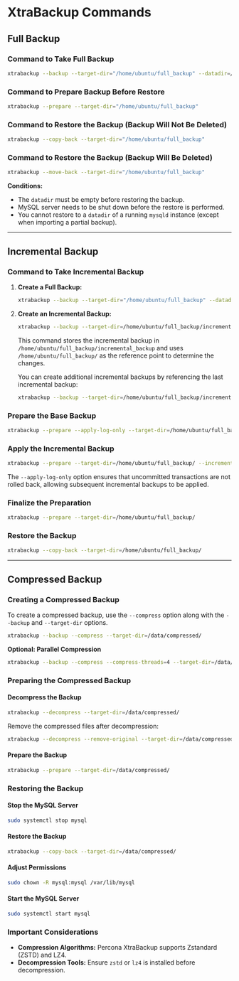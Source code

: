 # XtraBackup Commands

## Full Backup

### Command to Take Full Backup

```bash
xtrabackup --backup --target-dir="/home/ubuntu/full_backup" --datadir=/var/lib/mysql
```

### Command to Prepare Backup Before Restore

```bash
xtrabackup --prepare --target-dir="/home/ubuntu/full_backup"
```

### Command to Restore the Backup (Backup Will Not Be Deleted)

```bash
xtrabackup --copy-back --target-dir="/home/ubuntu/full_backup"
```

### Command to Restore the Backup (Backup Will Be Deleted)

```bash
xtrabackup --move-back --target-dir="/home/ubuntu/full_backup"
```

**Conditions:**

- The `datadir` must be empty before restoring the backup.
- MySQL server needs to be shut down before the restore is performed.
- You cannot restore to a `datadir` of a running `mysqld` instance (except when importing a partial backup).

---

## Incremental Backup

### Command to Take Incremental Backup

1. **Create a Full Backup:**

   ```bash
   xtrabackup --backup --target-dir="/home/ubuntu/full_backup" --datadir=/var/lib/mysql
   ```

2. **Create an Incremental Backup:**

   ```bash
   xtrabackup --backup --target-dir=/home/ubuntu/full_backup/incremental_backup --incremental-basedir=/home/ubuntu/full_backup/
   ```

   This command stores the incremental backup in `/home/ubuntu/full_backup/incremental_backup` and uses `/home/ubuntu/full_backup/` as the reference point to determine the changes.

   You can create additional incremental backups by referencing the last incremental backup:

   ```bash
   xtrabackup --backup --target-dir=/home/ubuntu/full_backup/incremental_backup1 --incremental-basedir=/home/ubuntu/full_backup/incremental_backup/
   ```

### Prepare the Base Backup

```bash
xtrabackup --prepare --apply-log-only --target-dir=/home/ubuntu/full_backup/
```

### Apply the Incremental Backup

```bash
xtrabackup --prepare --target-dir=/home/ubuntu/full_backup/ --incremental-dir=/home/ubuntu/full_backup/incremental_backup/
```

The `--apply-log-only` option ensures that uncommitted transactions are not rolled back, allowing subsequent incremental backups to be applied.

### Finalize the Preparation

```bash
xtrabackup --prepare --target-dir=/home/ubuntu/full_backup/
```

### Restore the Backup

```bash
xtrabackup --copy-back --target-dir=/home/ubuntu/full_backup/
```

---

## Compressed Backup

### Creating a Compressed Backup

To create a compressed backup, use the `--compress` option along with the `--backup` and `--target-dir` options.

```bash
xtrabackup --backup --compress --target-dir=/data/compressed/
```

**Optional: Parallel Compression**

```bash
xtrabackup --backup --compress --compress-threads=4 --target-dir=/data/compressed/
```

### Preparing the Compressed Backup

#### Decompress the Backup

```bash
xtrabackup --decompress --target-dir=/data/compressed/
```

Remove the compressed files after decompression:

```bash
xtrabackup --decompress --remove-original --target-dir=/data/compressed/
```

#### Prepare the Backup

```bash
xtrabackup --prepare --target-dir=/data/compressed/
```

### Restoring the Backup

#### Stop the MySQL Server

```bash
sudo systemctl stop mysql
```

#### Restore the Backup

```bash
xtrabackup --copy-back --target-dir=/data/compressed/
```

#### Adjust Permissions

```bash
sudo chown -R mysql:mysql /var/lib/mysql
```

#### Start the MySQL Server

```bash
sudo systemctl start mysql
```

### Important Considerations

- **Compression Algorithms:** Percona XtraBackup supports Zstandard (ZSTD) and LZ4.
- **Decompression Tools:** Ensure `zstd` or `lz4` is installed before decompression.
